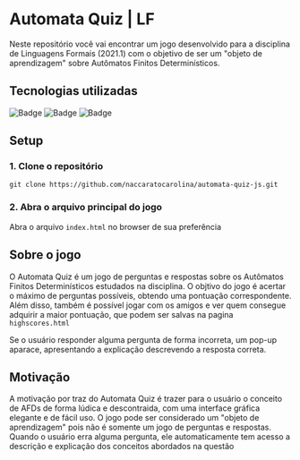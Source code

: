 # Automata Quiz | LF
Neste repositório você vai encontrar um jogo desenvolvido para a disciplina de Linguagens Formais (2021.1) com o objetivo de ser um "objeto de aprendizagem" sobre Autômatos Finitos Determinísticos.

## Tecnologias utilizadas
![Badge](https://img.shields.io/badge/HTML5-E34F26?style=for-the-badge&logo=html5&logoColor=white)
![Badge](https://img.shields.io/badge/CSS3-1572B6?style=for-the-badge&logo=css3&logoColor=white)
![Badge](https://img.shields.io/badge/JavaScript-F7DF1E?style=for-the-badge&logo=javascript&logoColor=black)

## Setup
### 1. Clone o repositório
```
git clone https://github.com/naccaratocarolina/automata-quiz-js.git
```

### 2. Abra o arquivo principal do jogo
Abra o arquivo ```index.html``` no browser de sua preferência

## Sobre o jogo
O Automata Quiz é um jogo de perguntas e respostas sobre os Autômatos Finitos Determinísticos estudados na disciplina. O objtivo do jogo é acertar o máximo de perguntas possíveis, obtendo uma pontuação correspondente. Além disso, também é possível jogar com os amigos e ver quem consegue adquirir a maior pontuação, que podem ser salvas na pagina ```highscores.html``` 

Se o usuário responder alguma pergunta de forma incorreta, um pop-up aparace, apresentando a explicação descrevendo a resposta correta. 

## Motivação
A motivação por traz do Automata Quiz é trazer para o usuário o conceito de AFDs de forma lúdica e descontraida, com uma interface gráfica elegante e de fácil uso. O jogo pode ser considerado um "objeto de aprendizagem" pois não é somente um jogo de perguntas e respostas. Quando o usuário erra alguma pergunta, ele automaticamente tem acesso a descrição e explicação dos conceitos abordados na questão
